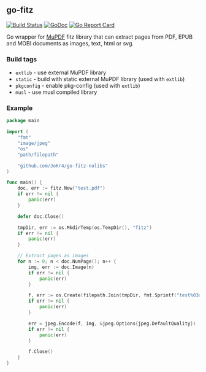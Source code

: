 ## go-fitz
[![Build Status](https://github.com/JoKr4/go-fitz-nolibs/actions/workflows/test.yml/badge.svg)](https://github.com/JoKr4/go-fitz-nolibs/actions)
[![GoDoc](https://godoc.org/github.com/JoKr4/go-fitz-nolibs?status.svg)](https://godoc.org/github.com/JoKr4/go-fitz-nolibs)
[![Go Report Card](https://goreportcard.com/badge/github.com/JoKr4/go-fitz-nolibs?branch=master)](https://goreportcard.com/report/github.com/JoKr4/go-fitz-nolibs)

Go wrapper for [MuPDF](http://mupdf.com/) fitz library that can extract pages from PDF, EPUB and MOBI documents as images, text, html or svg.

### Build tags

* `extlib` - use external MuPDF library
* `static` - build with static external MuPDF library (used with `extlib`)
* `pkgconfig` - enable pkg-config (used with `extlib`)
* `musl` - use musl compiled library
    
### Example
```go
package main

import (
	"fmt"
	"image/jpeg"
	"os"
	"path/filepath"

	"github.com/JoKr4/go-fitz-nolibs"
)

func main() {
	doc, err := fitz.New("test.pdf")
	if err != nil {
		panic(err)
	}

	defer doc.Close()

	tmpDir, err := os.MkdirTemp(os.TempDir(), "fitz")
	if err != nil {
		panic(err)
	}

	// Extract pages as images
	for n := 0; n < doc.NumPage(); n++ {
		img, err := doc.Image(n)
		if err != nil {
			panic(err)
		}

		f, err := os.Create(filepath.Join(tmpDir, fmt.Sprintf("test%03d.jpg", n)))
		if err != nil {
			panic(err)
		}

		err = jpeg.Encode(f, img, &jpeg.Options{jpeg.DefaultQuality})
		if err != nil {
			panic(err)
		}

		f.Close()
	}
}
```

